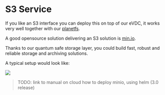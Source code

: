 # S3 Service

If you like an S3 interface you can deploy this on top of our eVDC, it works very well together with our [planetfs](threefold__threefold_fs.md).

A good opensource solution delivering an S3 solution is [min.io](https://min.io/).

Thanks to our quantum safe storage layer, you could build fast, robust and reliable storage and archiving solutions.

A typical setup would look like:

![](threefold__storage_architecture_1.png  )

> TODO: link to manual on cloud how to deploy minio, using helm (3.0 release)

